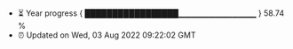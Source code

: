 - ⏳ Year progress { █████████████████▁▁▁▁▁▁▁▁▁▁▁▁▁ } 58.74 %
- ⏰ Updated on Wed, 03 Aug 2022 09:22:02 GMT

